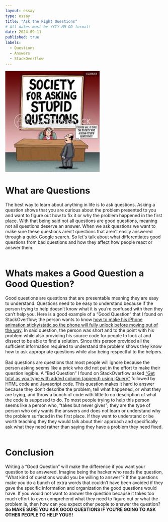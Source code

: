 ```yaml
---
layout: essay
type: essay
title: "Ask the Right Questions"
# All dates must be YYYY-MM-DD format!
date: 2024-09-11
published: true
labels:
  - Questions
  - Answers
  - StackOverflow
---
```


<img width="300px" class="rounded float-start pe-4" src="../img/smart-questions/dummy.jpg">

# What are Questions
The best way to learn about anything in life is to ask questions. Asking a question shows that you are curious about the problem presented to you and want to figure out how to fix it or why the problem happened in the first place. With that being said not all questions are good questions, meaning not all questions deserve an answer. When we ask questions we want to make sure these questions aren’t questions that aren’t easily answered through a quick Google search. So let's talk about what differentiates good questions from bad questions and how they affect how people react or answer them. 
<br>
<br>
# Whats makes a Good Question a Good Question?
Good questions are questions that are presentable meaning they are easy to understand. Questions need to be easy to understand because if the person trying to help doesn’t know what it is you’re confused with then they can’t help you. Here is a good example of a “Good Question” that I found on StackOverflow; the person wants to know [how to make his iPhone animation sticky/static so the phone will fully unlock before moving out of the way](https://stackoverflow.com/questions/78923979/jquery-scroll-unlock-phone-animation). In said question, the person was short and to the point with his problem while also providing his source code for people to look at and dissect to be able to find a solution. Since this person provided all the sufficient information required to understand the problem shows they know how to ask appropriate questions while also being respectful to the helpers.
<br>
<br>
Bad questions are questions that most people will ignore because the person asking seems like a prick who did not put in the effort to make their question legible. A “Bad Question” I found on StackOverflow asked [“Get total as you type with added column (append) using jQuery”](https://stackoverflow.com/questions/54248720/get-total-as-you-type-with-added-column-append-using-jquery) followed by HTML code and Javascript code. This question makes it hard to answer because they don’t describe the problem, tell what happened, or what they are trying, and throw a bunch of code with little to no description of what the code is supposed to do. To most people trying to help this person seems like a person who, “takes but never gives”; they are the type of person who only wants the answers and does not learn or understand why the problem surfaced in the first place. If they want to understand or be worth teaching they they would talk about their approach and specifically ask what they need rather than saying they have a problem they need fixed.
<br>
<br>
# Conclusion
Writing a “Good Question” will make the difference if you want your question to be answered. Imagine being the hacker who reads the question, “What kind of questions would you be willing to answer”? If the questions make you do a bunch of extra words that couldn’t have been avoided if they gave the specific information and organization the good questions would have. If you would not want to answer the question because it takes too much effort to even comprehend what they need to figure out or what the problem is, then how can you expect other people to answer the question? **So MAKE SURE YOU ASK GOOD QUESTIONS IF YOU’RE GOING TO ASK OTHER PEOPLE TO HELP YOU!!!**
